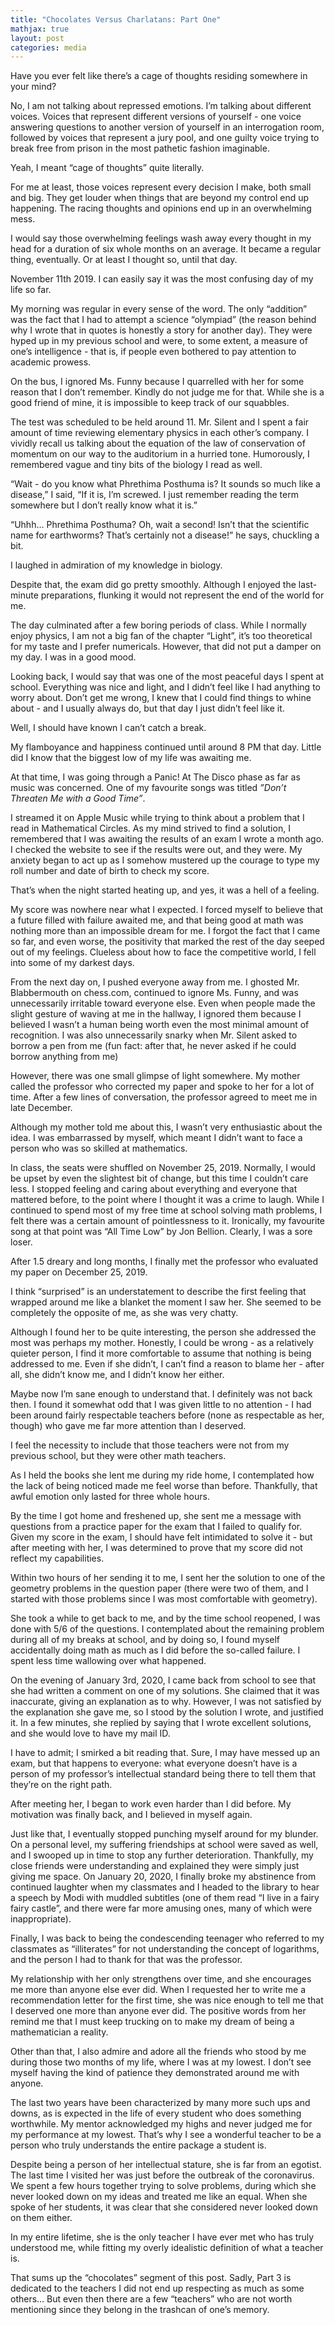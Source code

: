 ```yaml
---
title: "Chocolates Versus Charlatans: Part One"
mathjax: true
layout: post
categories: media
---
```


Have you ever felt like there’s a cage of thoughts residing somewhere in your mind?

No, I am not talking about repressed emotions. I’m talking about different voices. Voices that represent different versions of yourself - one voice answering questions to another version of yourself in an interrogation room, followed by voices that represent a jury pool, and one guilty voice trying to break free from prison in the most pathetic fashion imaginable.

Yeah, I meant “cage of thoughts” quite literally.

For me at least, those voices represent every decision I make, both small and big. They get louder when things that are beyond my control end up happening. The racing thoughts and opinions end up in an overwhelming mess.

I would say those overwhelming feelings wash away every thought in my head for a duration of six whole months on an average. It became a regular thing, eventually. Or at least I thought so, until that day.

November 11th 2019. I can easily say it was the most confusing day of my life so far.

My morning was regular in every sense of the word. The only “addition” was the fact that I had to attempt a science “olympiad” (the reason behind why I wrote that in quotes is honestly a story for another day). They were hyped up in my previous school and were, to some extent, a measure of one’s intelligence - that is, if people even bothered to pay attention to academic prowess. 

On the bus, I ignored Ms. Funny because I quarrelled with her for some reason that I don’t remember. Kindly do not judge me for that. While she is a good friend of mine, it is impossible to keep track of our squabbles.

The test was scheduled to be held around 11. Mr. Silent and I spent a fair amount of time reviewing elementary physics in each other’s company. I vividly recall us talking about the equation of the law of conservation of momentum on our way to the auditorium in a hurried tone. Humorously, I remembered vague and tiny bits of the biology I read as well. 

“Wait - do you know what Phrethima Posthuma is? It sounds so much like a disease,” I said, “If it is, I’m screwed. I just remember reading the term somewhere but I don’t really know what it is.”

“Uhhh… Phrethima Posthuma? Oh, wait a second! Isn’t that the scientific name for earthworms? That’s certainly not a disease!” he says, chuckling a bit. 

I laughed in admiration of my knowledge in biology. 

Despite that, the exam did go pretty smoothly. Although I enjoyed the last-minute preparations, flunking it would not represent the end of the world for me. 

The day culminated after a few boring periods of class. While I normally enjoy physics, I am not a big fan of the chapter “Light”, it’s too theoretical for my taste and I prefer numericals. However, that did not put a damper on my day. I was in a good mood. 

Looking back, I would say that was one of the most peaceful days I spent at school. Everything was nice and light, and I didn’t feel like I had anything to worry about. Don’t get me wrong, I knew that I could find things to whine about - and I usually always do, but that day I just didn’t feel like it.

Well, I should have known I can’t catch a break.

My flamboyance and happiness continued until around 8 PM that day. Little did I know that the biggest low of my life was awaiting me.

At that time, I was going through a Panic! At The Disco phase as far as music was concerned. One of my favourite songs was titled *”Don’t Threaten Me with a Good Time”*. 

I streamed it on Apple Music while trying to think about a problem that I read in Mathematical Circles. As my mind strived to find a solution, I remembered that I was awaiting the results of an exam I wrote a month ago. I checked the website to see if the results were out, and they were. My anxiety began to act up as I somehow mustered up the courage to type my roll number and date of birth to check my score.

That’s when the night started heating up, and yes, it was a hell of a feeling.

My score was nowhere near what I expected. I forced myself to believe that a future filled with failure awaited me, and that being good at math was nothing more than an impossible dream for me. I forgot the fact that I came so far, and even worse, the positivity that marked the rest of the day seeped out of my feelings. Clueless about how to face the competitive world, I fell into some of my darkest days.

From the next day on, I pushed everyone away from me. I ghosted Mr. Blabbermouth on chess.com, continued to ignore Ms. Funny, and was unnecessarily irritable toward everyone else. Even when people made the slight gesture of waving at me in the hallway, I ignored them because I believed I wasn’t a human being worth even the most minimal amount of recognition. I was also unnecessarily snarky when Mr. Silent asked to borrow a pen from me (fun fact: after that, he never asked if he could borrow anything from me)

However, there was one small glimpse of light somewhere. My mother called the professor who corrected my paper and spoke to her for a lot of time. After a few lines of conversation, the professor agreed to meet me in late December.

Although my mother told me about this, I wasn’t very enthusiastic about the idea. I was embarrassed by myself, which meant I didn’t want to face a person who was so skilled at mathematics. 

In class, the seats were shuffled on November 25, 2019. Normally, I would be upset by even the slightest bit of change, but this time I couldn’t care less. I stopped feeling and caring about everything and everyone that mattered before, to the point where I thought it was a crime to laugh. While I continued to spend most of my free time at school solving math problems, I felt there was a certain amount of pointlessness to it. Ironically, my favourite song at that point was “All Time Low” by Jon Bellion. Clearly, I was a sore loser.

After 1.5 dreary and long months, I finally met the professor who evaluated my paper on December 25, 2019. 

I think “surprised” is an understatement to describe the first feeling that wrapped around me like a blanket the moment I saw her. She seemed to be completely the opposite of me, as she was very chatty.

Although I found her to be quite interesting, the person she addressed the most was perhaps my mother. Honestly, I could be wrong - as a relatively quieter person, I find it more comfortable to assume that nothing is being addressed to me. Even if she didn’t, I can’t find a reason to blame her - after all, she didn’t know me, and I didn’t know her either.

Maybe now I’m sane enough to understand that. I definitely was not back then. I found it somewhat odd that I was given little to no attention - I had been around fairly respectable teachers before (none as respectable as her, though) who gave me far more attention than I deserved. 

I feel the necessity to include that those teachers were not from my previous school, but they were other math teachers.

As I held the books she lent me during my ride home, I contemplated how the lack of being noticed made me feel worse than before. Thankfully, that awful emotion only lasted for three whole hours.

By the time I got home and freshened up, she sent me a message with questions from a practice paper for the exam that I failed to qualify for. Given my score in the exam, I should have felt intimidated to solve it - but after meeting with her, I was determined to prove that my score did not reflect my capabilities.

Within two hours of her sending it to me, I sent her the solution to one of the geometry problems in the question paper (there were two of them, and I started with those problems since I was most comfortable with geometry).

She took a while to get back to me, and by the time school reopened, I was done with 5/6 of the questions. I contemplated about the remaining problem during all of my breaks at school, and by doing so, I found myself accidentally doing math as much as I did before the so-called failure. I spent less time wallowing over what happened. 

On the evening of January 3rd, 2020, I came back from school to see that she had written a comment on one of my solutions. She claimed that it was inaccurate, giving an explanation as to why. However, I was not satisfied by the explanation she gave me, so I stood by the solution I wrote, and justified it. In a few minutes, she replied by saying that I wrote excellent solutions, and she would love to have my mail ID.

I have to admit; I smirked a bit reading that. Sure, I may have messed up an exam, but that happens to everyone: what everyone doesn’t have is a person of my professor’s intellectual standard being there to tell them that they’re on the right path. 

After meeting her, I began to work even harder than I did before. My motivation was finally back, and I believed in myself again. 

Just like that, I eventually stopped punching myself around for my blunder. On a personal level, my suffering friendships at school were saved as well, and I swooped up in time to stop any further deterioration. Thankfully, my close friends were understanding and explained they were simply just giving me space. On January 20, 2020, I finally broke my abstinence from continued laughter when my classmates and I headed to the library to hear a speech by Modi with muddled subtitles (one of them read “I live in a fairy fairy castle”, and there were far more amusing ones, many of which were inappropriate). 

Finally, I was back to being the condescending teenager who referred to my classmates as “illiterates” for not understanding the concept of logarithms, and the person I had to thank for that was the professor.

My relationship with her only strengthens over time, and she encourages me more than anyone else ever did. When I requested her to write me a recommendation letter for the first time, she was nice enough to tell me that I deserved one more than anyone ever did. The positive words from her remind me that I must keep trucking on to make my dream of being a mathematician a reality. 

Other than that, I also admire and adore all the friends who stood by me during those two months of my life, where I was at my lowest. I don’t see myself having the kind of patience they demonstrated around me with anyone. 

The last two years have been characterized by many more such ups and downs, as is expected in the life of every student who does something worthwhile. My mentor acknowledged my highs and never judged me for my performance at my lowest. That’s why I see a wonderful teacher to be a person who truly understands the entire package a student is. 

Despite being a person of her intellectual stature, she is far from an egotist. The last time I visited her was just before the outbreak of the coronavirus. We spent a few hours together trying to solve problems, during which she never looked down on my ideas and treated me like an equal. When she spoke of her students, it was clear that she considered never looked down on them either.

In my entire lifetime, she is the only teacher I have ever met who has truly understood me, while fitting my overly idealistic definition of what a teacher is.

That sums up the “chocolates” segment of this post. Sadly, Part 3 is dedicated to the teachers I did not end up respecting as much as some others… But even then there are a few “teachers” who are not worth mentioning since they belong in the trashcan of one’s memory.
